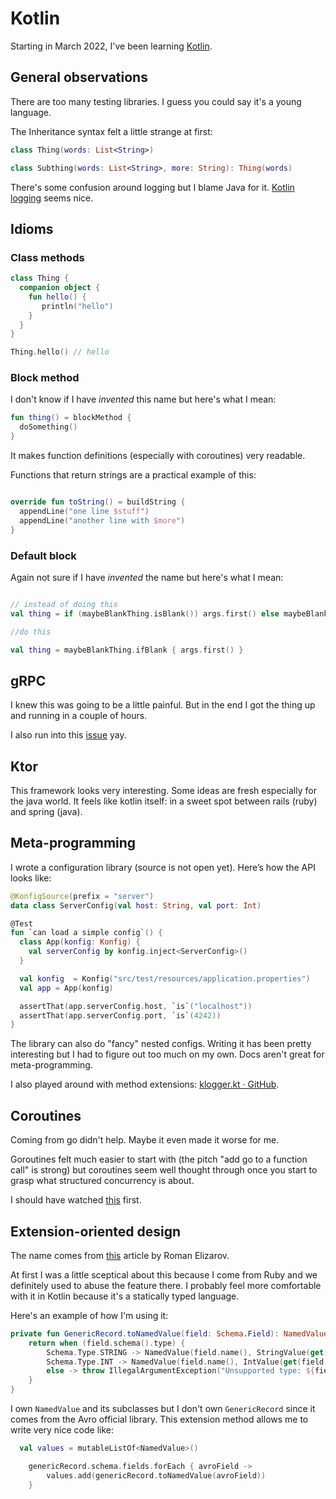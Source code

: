 # Kotlin

Starting in March 2022, I've been learning [Kotlin](https://kotlinlang.org).

## General observations

There are too many testing libraries. I guess you could say it's a young language.

The Inheritance syntax felt a little strange at first:

```kotlin
class Thing(words: List<String>)

class Subthing(words: List<String>, more: String): Thing(words)
```

There's some confusion around logging but I blame Java for it. [Kotlin
logging](https://github.com/MicroUtils/kotlin-logging) seems nice.

## Idioms

### Class methods

```kotlin
class Thing {
  companion object {
    fun hello() {
       println("hello")
    }
  }
}

Thing.hello() // hello
```

### Block method

I don't know if I have _invented_ this name but here's what I mean:

```kotlin
fun thing() = blockMethod {
  doSomething()
}
```

It makes function definitions (especially with coroutines) very readable.

Functions that return strings are a practical example of this:

```kotlin

override fun toString() = buildString {
  appendLine("one line $stuff")
  appendLine("another line with $more")
}
```

### Default block

Again not sure if I have _invented_ the name but here's what I mean:

```kotlin

// instead of doing this
val thing = if (maybeBlankThing.isBlank()) args.first() else maybeBlankThing

//do this

val thing = maybeBlankThing.ifBlank { args.first() }
```

## gRPC

I knew this was going to be a little painful. But in the end I got the thing up
and running in a couple of hours.

I also run into this [issue](https://github.com/grpc/grpc-java/issues/8981) yay.

## Ktor

This framework looks very interesting. Some ideas are fresh especially for the
java world. It feels like kotlin itself: in a sweet spot between rails (ruby)
and spring (java).

## Meta-programming

I wrote a configuration library (source is not open yet). Here’s how the API looks like:

```kotlin
@KonfigSource(prefix = "server")
data class ServerConfig(val host: String, val port: Int)

@Test
fun `can load a simple config`() {
  class App(konfig: Konfig) {
    val serverConfig by konfig.inject<ServerConfig>()
  }

  val konfig  = Konfig("src/test/resources/application.properties")
  val app = App(konfig)

  assertThat(app.serverConfig.host, `is`("localhost"))
  assertThat(app.serverConfig.port, `is`(4242))
}
```

The library can also do "fancy" nested configs. Writing it has been pretty
interesting but I had to figure out too much on my own. Docs aren't great for
meta-programming.

I also played around with method extensions: [klogger.kt ·
GitHub](https://gist.github.com/lucapette/3dd7eca10c47de69864bac844b8d0d04).

## Coroutines

Coming from go didn't help. Maybe it even made it worse for me.

Goroutines felt much easier to start with (the pitch "add go to a function call"
is strong) but coroutines seem well thought through once you start to grasp what
structured concurrency is about.

I should have watched [this](https://www.youtube.com/watch?v=a3agLJQ6vt8) first.

## Extension-oriented design

The name comes from
[this](https://elizarov.medium.com/extension-oriented-design-13f4f27deaee)
article by Roman Elizarov.

At first I was a little sceptical about this because I come from Ruby and we
definitely used to abuse the feature there. I probably feel more comfortable
with it in Kotlin because it's a statically typed language.

Here's an example of how I'm using it:

```kotlin
private fun GenericRecord.toNamedValue(field: Schema.Field): NamedValue {
    return when (field.schema().type) {
        Schema.Type.STRING -> NamedValue(field.name(), StringValue(get(field.name()).toString()))
        Schema.Type.INT -> NamedValue(field.name(), IntValue(get(field.name()).toString().toInt()))
        else -> throw IllegalArgumentException("Unsupported type: ${field.schema().type}")
    }
}
```

I own `NamedValue` and its subclasses but I don't own `GenericRecord` since it
comes from the Avro official library. This extension method allows me to write
very nice code like:

```kotlin
  val values = mutableListOf<NamedValue>()

    genericRecord.schema.fields.forEach { avroField ->
        values.add(genericRecord.toNamedValue(avroField))
    }
```
